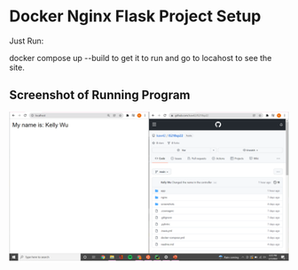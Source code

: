 # Docker Nginx Flask Project Setup

Just Run:

docker compose up --build to get it to run and go to locahost to see the site.

## Screenshot of Running Program

![Running Program](screenshots/running-program1.PNG)
